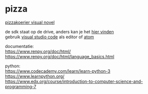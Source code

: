 # pizza
[pizzakoerier visual novel]("test")

de sdk staat op de drive, anders kan je het [hier vinden](https://www.renpy.org/latest.html "wel de 7z downloaden yo") \
gebruik [visual studio code](https://code.visualstudio.com/ "lief") als editor of [atom](https://www.renpy.org/dl/7.3.5/renpy-7.3.5-atom-windows.zip "op eigen risico want ik heb geen idee hoe atom werkt ayy lmao")

documentatie: \
https://www.renpy.org/doc/html/ \
https://www.renpy.org/doc/html/language_basics.html

python: \
https://www.codecademy.com/learn/learn-python-3 \
https://www.learnpython.org/ \
https://www.edx.org/course/introduction-to-computer-science-and-programming-7 

